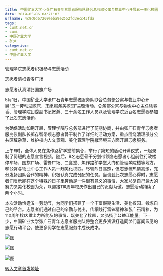 ```yaml
---
title: 中国矿业大学->张广石青年志愿者服务队联合总务部公寓与物业中心开展五一美化校园志愿活动 | cumt.net.cn
date: 2019-05-06 04:21:03
urlname: 4c9d0d67209aeba9e2552fd3ecc43fda
tags: 
- cumt.net.cn
- cumt
- 中国矿业大学
- 矿大
categories:
- cumt.net.cn
- 中国矿业大学
---
```


管理学院志愿者积极参与志愿活动

志愿者清扫青春广场

志愿者认真清扫国旗广场

5月1日，中国矿业大学张广石青年志愿者服务队联合总务部公寓与物业中心开展“五一劳动迎校庆，志愿服务美校园”主题活动。总务部公寓与物业中心主任陆春香、管理学院团委副书记贺瀚、三十余名工作人员以及管理学院近百名志愿者参加了此次志愿活动。

为确保活动如期开展，管理学院与总务部进行了前期协商，并由张广石青年志愿者服务队副队长郑存智带领志愿者骨干制作了详细的活动方案，重点围绕清理部分公共区域杂草、维护校内人文景观、美化管理学院楼环境三方面开展志愿服务。

上午9时，全体人员在焦作路矿学堂前集合，举行了简短的活动开幕仪式，一起录制了简短的志愿宣言视频。随后，8名志愿骨干分别带领各志愿者小组前往行政楼停车场、国旗广场、雷锋广场、二食堂、焦作路矿学堂大门和管理学院楼等地方，和公寓与物业中心工作人员一起美化校园。尽管烈日高照，但志愿者热情高涨，充分发扬团队合作的精神，积极认真完成分配的任务。当谈到此次志愿心得时，志愿者们表示能在这个特殊的日子里劳动是一件很有意义的事情，大家以尽自己最大的努力来美化校园为荣，以迎接110周年校庆作出自己的贡献为傲。志愿活动持续了两个小时。

本次活动恰逢五一劳动节，为同学们搭建了一个丰富假期生活、美化校园、锻炼自己的平台。志愿者们通过自己的辛勤与付出，传承践行雷锋精神和张广石精神，为110周年校庆做出力所能及的事情，既美化了校园，又弘扬了公益正能量。下一步，中国矿业大学张广石青年志愿者服务队将整合更多资源打造同学们喜闻乐见的志愿行动平台，使更多同学在志愿服务中成长成才。

![图](http://xwzx.cumt.edu.cn/_upload/article/images/c6/42/e9760a49468cb6be8cf99d2fa724/bc59b19c-cf01-4fc0-81eb-3727c381db09.jpg)

![图](http://xwzx.cumt.edu.cn/_upload/article/images/c6/42/e9760a49468cb6be8cf99d2fa724/9106ab3f-f511-43c7-9bd6-765860979ae1.jpg)

![图](http://xwzx.cumt.edu.cn/_upload/article/images/c6/42/e9760a49468cb6be8cf99d2fa724/c04fcbc5-f53c-4c6f-8b39-fd5af82fe566.jpg)

[转入文章首发地址](http://xwzx.cumt.edu.cn/fb/89/c513a523145/page.htm)